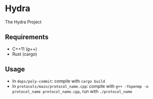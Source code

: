 # Hydra

The Hydra Project

## Requirements

- C++11 (g++)
- Rust (cargo)

## Usage

- In `deps/poly-commit`: compile with `cargo build`
- In `protocols/main/protocol_name.cpp`: compile with `g++ -fopenmp -o protocol_name protocol_name.cpp`, run with `./protocol_name`
